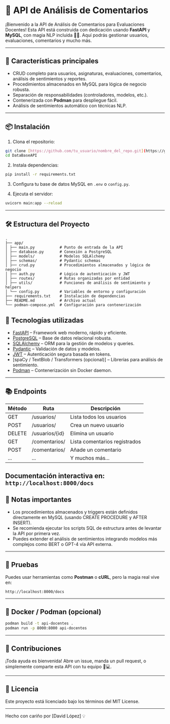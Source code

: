 # 📘 API de Análisis de Comentarios

¡Bienvenido a la API de Análisis de Comentarios para Evaluaciones Docentes! Esta API está construida con dedicación usando **FastAPI** y **MySQL**, con magia NLP incluida 🧠✨. Aquí podrás gestionar usuarios, evaluaciones, comentarios y mucho más.

---

## 🚀 Características principales

- CRUD completo para usuarios, asignaturas, evaluaciones, comentarios, análisis de sentimientos y reportes.
- Procedimientos almacenados en MySQL para lógica de negocio robusta.
- Separación de responsabilidades (controladores, modelos, etc.).
- Contenerizada con **Podman** para despliegue fácil.
- Análisis de sentimientos automático con técnicas NLP.

---

## 📦 Instalación

1. Clona el repositorio:
```bash
git clone [https://github.com/tu_usuario/nombre_del_repo.git](https://github.com/D-Lopz/DataBaseAPI.git)
cd DataBaseAPI
```

2. Instala dependencias:
```bash
pip install -r requirements.txt
```

3. Configura tu base de datos MySQL en `.env` o `config.py`.

4. Ejecuta el servidor:
```bash
uvicorn main:app --reload
```

---

## 🛠️ Estructura del Proyecto

```
.
├── app/
│ ├── main.py           # Punto de entrada de la API
│ ├── database.py       # Conexión a PostgreSQL
│ ├── models/           # Modelos SQLAlchemy
│ ├── schemas/          # Pydantic schemas
│ ├── crud.py           # Procedimientos almacenados y lógica de negocio
│ ├── auth.py           # Lógica de autenticación y JWT
│ ├── routes/           # Rutas organizadas por entidad
│ ├── utils/            # Funciones de análisis de sentimiento y helpers
│ └── config.py         # Variables de entorno y configuración
├── requirements.txt    # Instalación de dependencias
├── README.md           # Archivo actual
└── podman-compose.yml  # Configuración para contenerización
```

## 🚀 Tecnologías utilizadas

- [FastAPI](https://fastapi.tiangolo.com/) – Framework web moderno, rápido y eficiente.
- [PostgreSQL](https://www.postgresql.org/) – Base de datos relacional robusta.
- [SQLAlchemy](https://www.sqlalchemy.org/) – ORM para la gestión de modelos y queries.
- [Pydantic](https://docs.pydantic.dev/) – Validación de datos y modelos.
- [JWT](https://jwt.io/) – Autenticación segura basada en tokens.
- [spaCy / TextBlob / Transformers (opcional)] – Librerías para análisis de sentimiento.
- [Podman](https://podman.io/) – Contenerización sin Docker daemon.
---

## 📚 Endpoints

| Método | Ruta              | Descripción                      |
|--------|-------------------|----------------------------------|
| GET    | /usuarios/        | Lista todos los usuarios         |
| POST   | /usuarios/        | Crea un nuevo usuario            |
| DELETE | /usuarios/{id}    | Elimina un usuario               |
| GET    | /comentarios/     | Lista comentarios registrados    |
| POST   | /comentarios/     | Añade un comentario              |
| ...    | ...               | Y muchos más...                  |

Documentación interactiva en: `http://localhost:8000/docs`
---

## 📌 Notas importantes

- Los procedimientos almacenados y triggers están definidos directamente en MySQL (usando CREATE PROCEDURE y AFTER INSERT).
- Se recomienda ejecutar los scripts SQL de estructura antes de levantar la API por primera vez.
- Puedes extender el análisis de sentimientos integrando modelos más complejos como BERT o GPT-4 vía API externa.
---

## 🧪 Pruebas

Puedes usar herramientas como **Postman** o **cURL**, pero la magia real vive en:
```
http://localhost:8000/docs
```

---

## 🐳 Docker / Podman (opcional)

```bash
podman build -t api-docentes .
podman run -p 8000:8000 api-docentes
```

---

## 🤝 Contribuciones

¡Toda ayuda es bienvenida! Abre un issue, manda un pull request, o simplemente comparte esta API con tu equipo 💬💻.

---

## 📜 Licencia

Este proyecto está licenciado bajo los términos del MIT License.

---

Hecho con cariño por [David López] 💡